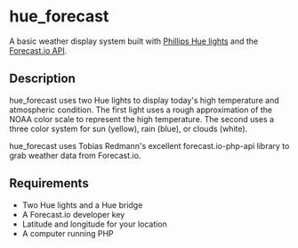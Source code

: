 # hue_forecast
A basic weather display system built with [Phillips Hue lights][hue] and the [Forecast.io API][API].

## Description
hue_forecast uses two Hue lights to display today's high temperature and atmospheric condition. The first light uses a rough approximation of the NOAA color scale to represent the high temperature. The second uses a three color system for sun (yellow), rain (blue), or clouds (white).

hue_forecast uses Tobias Redmann's excellent forecast.io-php-api library to grab weather data from Forecast.io.

## Requirements
- Two Hue lights and a Hue bridge
- A Forecast.io developer key
- Latitude and longitude for your location
- A computer running PHP

[hue]:      http://meethue.com
[api]:      https://developer.forecast.io/docs/v2
[php-api]:  https://github.com/tobias-redmann/forecast.io-php-api
